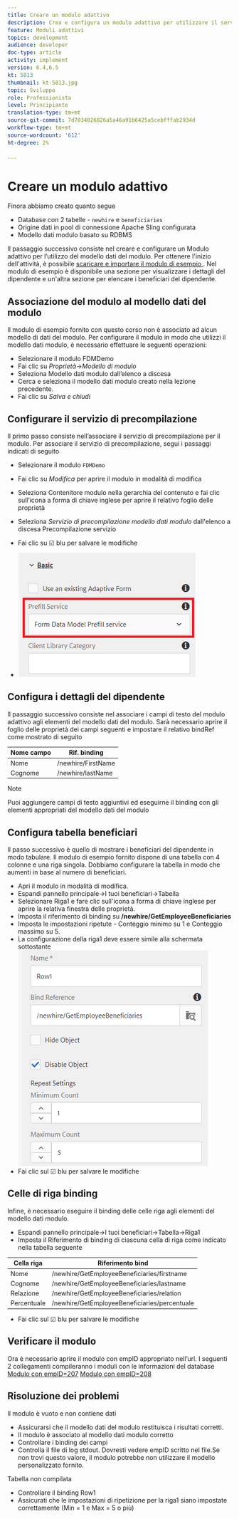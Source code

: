```yaml
---
title: Creare un modulo adattivo
description: Crea e configura un modulo adattivo per utilizzare il servizio di precompilazione del modello dati del modulo
feature: Moduli adattivi
topics: development
audience: developer
doc-type: article
activity: implement
version: 6.4,6.5
kt: 5813
thumbnail: kt-5813.jpg
topic: Sviluppo
role: Professionista
level: Principiante
translation-type: tm+mt
source-git-commit: 7d7034026826a5a46a91b6425a5cebfffab2934d
workflow-type: tm+mt
source-wordcount: '612'
ht-degree: 2%

---
```



# Creare un modulo adattivo

Finora abbiamo creato quanto segue

* Database con 2 tabelle - `newhire` e `beneficiaries`
* Origine dati in pool di connessione Apache Sling configurata
* Modello dati modulo basato su RDBMS

Il passaggio successivo consiste nel creare e configurare un Modulo adattivo per l’utilizzo del modello dati del modulo.  Per ottenere l&#39;inizio dell&#39;attività, è possibile [scaricare e importare il modulo di esempio ](assets/fdm-demo-af.zip). Nel modulo di esempio è disponibile una sezione per visualizzare i dettagli del dipendente e un&#39;altra sezione per elencare i beneficiari del dipendente.

## Associazione del modulo al modello dati del modulo

Il modulo di esempio fornito con questo corso non è associato ad alcun modello di dati del modulo. Per configurare il modulo in modo che utilizzi il modello dati modulo, è necessario effettuare le seguenti operazioni:

* Selezionare il modulo FDMDemo
* Fai clic su _Proprietà_->_Modello di modulo_
* Seleziona Modello dati modulo dall’elenco a discesa
* Cerca e seleziona il modello dati modulo creato nella lezione precedente.
* Fai clic su _Salva e chiudi_

## Configurare il servizio di precompilazione

Il primo passo consiste nell’associare il servizio di precompilazione per il modulo. Per associare il servizio di precompilazione, segui i passaggi indicati di seguito

* Selezionare il modulo `FDMDemo`
* Fai clic su _Modifica_ per aprire il modulo in modalità di modifica
* Seleziona Contenitore modulo nella gerarchia del contenuto e fai clic sull’icona a forma di chiave inglese per aprire il relativo foglio delle proprietà
* Seleziona _Servizio di precompilazione modello dati modulo_ dall&#39;elenco a discesa Precompilazione servizio
* Fai clic su ☑ blu per salvare le modifiche

* ![servizio di precompilazione](assets/fdm-prefill.png)

## Configura i dettagli del dipendente

Il passaggio successivo consiste nel associare i campi di testo del modulo adattivo agli elementi del modello dati del modulo. Sarà necessario aprire il foglio delle proprietà dei campi seguenti e impostare il relativo bindRef come mostrato di seguito


| Nome campo | Rif. binding |
|------------|--------------------|
| Nome | /newhire/FirstName |
| Cognome | /newhire/lastName |

>[!NOTE]
>
>Puoi aggiungere campi di testo aggiuntivi ed eseguirne il binding con gli elementi appropriati del modello dati del modulo

## Configura tabella beneficiari

Il passo successivo è quello di mostrare i beneficiari del dipendente in modo tabulare. Il modulo di esempio fornito dispone di una tabella con 4 colonne e una riga singola. Dobbiamo configurare la tabella in modo che aumenti in base al numero di beneficiari.

* Apri il modulo in modalità di modifica.
* Espandi pannello principale->I tuoi beneficiari->Tabella
* Selezionare Riga1 e fare clic sull&#39;icona a forma di chiave inglese per aprire la relativa finestra delle proprietà.
* Imposta il riferimento di binding su **/newhire/GetEmployeeBeneficiaries**
* Imposta le impostazioni ripetute - Conteggio minimo su 1 e Conteggio massimo su 5.
* La configurazione della riga1 deve essere simile alla schermata sottostante
   ![configurazione a righe](assets/configure-row.PNG)
* Fai clic sul ☑ blu per salvare le modifiche

## Celle di riga binding

Infine, è necessario eseguire il binding delle celle riga agli elementi del modello dati modulo.

* Espandi pannello principale->I tuoi beneficiari->Tabella->Riga1
* Imposta il Riferimento di binding di ciascuna cella di riga come indicato nella tabella seguente

| Cella riga | Riferimento bind |
|------------|----------------------------------------------|
| Nome | /newhire/GetEmployeeBeneficiaries/firstname |
| Cognome | /newhire/GetEmployeeBeneficiaries/lastname |
| Relazione | /newhire/GetEmployeeBeneficiaries/relation |
| Percentuale | /newhire/GetEmployeeBeneficiaries/percentuale |

* Fai clic sul ☑ blu per salvare le modifiche

## Verificare il modulo

Ora è necessario aprire il modulo con empID appropriato nell’url. I seguenti 2 collegamenti compileranno i moduli con le informazioni del database
[Modulo con empID=207](http://localhost:4502/content/dam/formsanddocuments/fdmdemo/jcr:content?wcmmode=disabled&amp;empID=207)
[Modulo con empID=208](http://localhost:4502/content/dam/formsanddocuments/fdmdemo/jcr:content?wcmmode=disabled&amp;empID=208)

## Risoluzione dei problemi

Il modulo è vuoto e non contiene dati

* Assicurarsi che il modello dati del modulo restituisca i risultati corretti.
* Il modulo è associato al modello dati modulo corretto
* Controllare i binding dei campi
* Controlla il file di log stdout. Dovresti vedere empID scritto nel file.Se non trovi questo valore, il modulo potrebbe non utilizzare il modello personalizzato fornito.

Tabella non compilata

* Controllare il binding Row1
* Assicurati che le impostazioni di ripetizione per la riga1 siano impostate correttamente (Min = 1 e Max = 5 o più)

